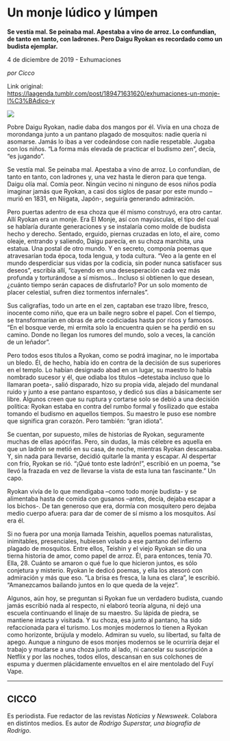 # Un monje lúdico y lúmpen

**Se vestía mal. Se peinaba mal. Apestaba a vino de arroz. Lo confundían, de tanto en tanto, con ladrones. Pero Daigu Ryokan es recordado como un budista ejemplar.**

4 de diciembre de 2019 - Exhumaciones

_por Cicco_

Link original: https://laagenda.tumblr.com/post/189471631620/exhumaciones-un-monje-l%C3%BAdico-y

![](https://64.media.tumblr.com/533c0206f874b1ec48777b7ae2e95f14/56200a9bcd8db15c-0a/s500x750/b4b1937eeeb0fd0991a924bce34d03ffa4609f50.jpg)

Pobre Daigu Ryokan, nadie daba dos mangos por él. Vivía en una choza de morondanga junto a un pantano plagado de mosquitos: nadie quería ni asomarse. Jamás lo ibas a ver codeándose con nadie respetable. Jugaba con los niños. “La forma más elevada de practicar el  budismo zen”, decía, “es jugando”.

Se vestía mal. Se peinaba mal. Apestaba a vino de arroz. Lo confundían, de tanto en tanto, con ladrones y, una vez hasta le dieron para que tenga. Daigu olía mal. Comía peor. Ningún vecino ni ninguno de esos niños podía imaginar jamás que Ryokan, a casi dos siglos de pasar por este mundo –murió en 1831, en Niigata, Japón-, seguiría generando admiración.

Pero puertas adentro de esa choza que él mismo construyó, era otro cantar. Allí Ryokan era un monje. Era El Monje, así con mayúsculas, el tipo del cual se hablaría durante generaciones y se instalaría como molde de budista hecho y derecho. Sentado, erguido, piernas cruzadas en loto, el aire, como oleaje, entrando y saliendo, Daigu parecía, en su choza marchita, una estatua. Una postal de otro mundo. Y en secreto, componía poemas que atravesarían toda época, toda lengua, y toda cultura. “Veo a la gente en el mundo desperdiciar sus vidas por la codicia, sin poder nunca satisfacer sus deseos”, escribía allí, “cayendo en una desesperación cada vez más profunda y torturándose a sí mismos… Incluso si obtienen lo que desean, ¿cuánto tiempo serán capaces de disfrutarlo? Por un solo momento de placer celestial, sufren diez tormentos infernales”.


Sus caligrafías, todo un arte en el zen, captaban ese trazo libre, fresco, inocente como niño, que era un baile negro sobre el papel. Con el tiempo, se transformarían en obras de arte codiciadas hasta por ricos y famosos. “En el bosque verde, mi ermita solo la encuentra quien se ha perdió en su camino. Donde no llegan los rumores del mundo, solo a veces, la canción de un leñador”. 

Pero todos esos títulos a Ryokan, como se podrá imaginar, no le importaba un bledo. Él, de hecho, había ido en contra de la decisión de sus superiores en el templo. Lo habían designado abad en un lugar, su maestro lo había nombrado sucesor y él, que odiaba los títulos –detestaba incluso que lo llamaran poeta-, salió disparado, hizo su propia vida, alejado del mundanal ruido y junto a ese pantano espantoso, y dedicó sus días a básicamente ser libre. Algunos creen que su ruptura y cortarse solo se debió a una decisión política: Ryokan estaba en contra del rumbo formal y fosilizado que estaba tomando el budismo en aquellos tiempos. Su maestro le puso ese nombre que significa gran corazón. Pero también: “gran idiota”.

Se cuentan, por supuesto, miles de historias de Ryokan, seguramente muchas de ellas apócrifas. Pero, sin dudas, la más célebre es aquella en que un ladrón se metió en su casa, de noche, mientras Ryokan descansaba. Y, sin nada para llevarse, decidió quitarle la manta y escapar. Al despertar con frío, Ryokan se rió. “¡Qué tonto este ladrón!”, escribió en un poema, “se llevó la frazada en vez de llevarse la vista de esta luna tan fascinante.” Un capo.

Ryokan vivía de lo que mendigaba –como todo monje budista- y se alimentaba hasta de comida con gusanos –antes, decía, dejaba escapar a los bichos-. De tan generoso que era, dormía con mosquitero pero dejaba medio cuerpo afuera: para dar de comer de sí mismo a los mosquitos. Así era él.  

Si no fuera por una monja llamada Teishin, aquellos poemas naturalistas, inimitables, presenciales, hubiesen volado a ese pantano del infierno plagado de mosquitos. Entre ellos, Teishin y el viejo Ryokan se dio una tierna historia de amor, como papel de arroz. Él, para entonces, tenía 70. Ella, 28. Cuánto se amaron o qué fue lo que hicieron juntos, es sólo conjetura y misterio. Ryokan le dedicó poemas, y ella los atesoró con admiración y más que eso. “La brisa es fresca, la luna es clara”, le escribió. “Amanezcamos bailando juntos en lo que queda de la vejez”.

Algunos, aún hoy, se preguntan si Ryokan fue un verdadero budista, cuando jamás escribió nada al respecto, ni elaboró teoría alguna, ni dejó una escuela continuando el linaje de su maestro. Su lápida de piedra, se mantiene intacta y visitada. Y su choza, esa junto al pantano, ha sido refaccionada para el turismo. Los monjes modernos lo tienen a Ryokan como horizonte, brújula y modelo. Admiran su vuelo, su libertad, su falta de apego. Aunque a ninguno de esos monjes modernos se le ocurriría dejar el trabajo y mudarse a una choza junto al lado, ni cancelar su suscripción a Netflix y por las noches, todos ellos, descansan en sus colchones de espuma y duermen plácidamente envueltos en el aire mentolado del Fuyí Vape.



---

 CICCO
------

 Es periodista. Fue redactor de las revistas *Noticias* y *Newsweek*. Colabora en distintos medios. Es autor de *Rodrigo Superstar, una biografía de Rodrigo*. 

